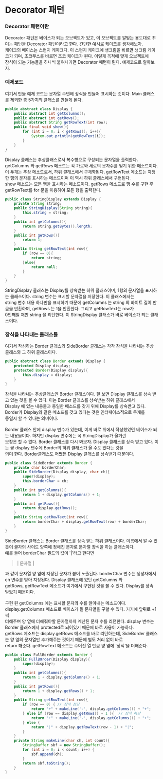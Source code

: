 # Decorator 패턴

### Decorator 패턴이란
Decorator 패턴은 베이스가 되는 오브젝트가 있고, 이 오브젝트를 알맞는 용도대로 꾸미는 패턴을 Decorator 패턴이라고 한다. 간단한 예시로 케이크를 생각해보자.\
케이크의 베이스는 스펀지 케이크다. 이 스펀지 케이크에 생크림을 바르면 생크림 케이크가 되며, 초코무스를 바르면 초코 케이크가 된다. 이렇게 목적에 맞게 오브젝트에\
장식이 되는 기능들을 하나씩 붙여나가면 Decorator 패턴이 된다. 예제코드로 알아보자.

### 예제코드
여기서 만들 예제 코드는 문자열 주변에 장식을 만들어 표시하는 것이다. Main 클래스를 제외한 총 5가지의 클래스를 만들게 된다.

```java
public abstract class Display {
    public abstract int getColumns();
    public abstract int getRows();
    public abstract String getRowText(int row);
    public final void show(){
        for (int i = 0; i < getRows(); i++){
            System.out.println(getRowText(i));
        }
    }
}
```
Display 클래스는 추상클래스로서 복수행으로 구성되는 문자열을 출력한다. getColumns 와 getRows 메소드는 각 가로와 세로의 문자수를 얻기 위한 메소드이다.\
이 두개는 추상 메소드로서, 하위 클래스에서 구체화된다. getRowText 메소드는 지정한 행의 문자를 표시하는 메소드이며 이 역시 하위 클래스에서 구현된다.\
show 메소드는 모든 행을 표시하는 메소드이다. getRows 메소드로 행 수를 구한 후 getRowText를 for 문을 이용하여 모든 행을 출력한다.

```java
public class StringDisplay extends Display {
    private String string;
    public StringDisplay(String string){
        this.string = string;
    }
    public int getColumns(){
        return string.getBytes().length;
    }
    public int getRows(){
        return 1;
    }
    public String getRowText(int row){
        if (row == 0){
            return string;
        }else{
            return null;
        }
    }
}
```
StringDisplay 클래스는 Display를 상속받는 하위 클래스이며, 1행의 문자열을 표시하는 클래스이다. string 변수는 표시할 문자열을 저장한다. 이 클래스에서는\
string 변수 내용 하나만을 표시하기 때문에 getColumns 는 string 의 바이트 길이 만큼을 반환하며, getRows 는 1을 반환한다. 그리고 getRowText는 row가\
0번째일 때만 string 을 리턴한다. 이 StringDisplay 클래스가 바로 베이스가 되는 클래스이다.

### 장식을 나타내는 클래스들
여기서 작성하는 Border 클래스와 SideBorder 클래스는 각각 장식을 나타내는 추상 클래스와 그 하위 클래스이다. 
```java
public abstract class Border extends Display {
    protected Display display;
    protected Border(Display display){
        this.display = display;
    }
}
```
장식을 나타내는 추상클래스인 Border 클래스이다. 잘 보면 Display 클래스를 상속 받고 있는 것을 볼 수 있다. 이는 Border 클래스를 상속받는 하위 클래스에서\
Display 에 있는 내용물과 동일한 메소드를 갖기 위해 Display를 상속받고 있다. Border가 Display와 같은 메소드를 갖고 있다는 것은 인터페이스적으로 두개를\
동일시 할 수 있다는 의미이다.\
\
Border 클래스 안에 display 변수가 있는데, 이게 바로 위에서 작성했었던 베이스가 되는 내용물이다. 하지만 display 변수에는 꼭 StringDisplay가 올거란\
보장은 할 수 없다. Border 클래스를 다시 봐보자. Display 클래스를 상속 받고 있다. 이는 곧 display 변수에 Border의 하위 클래스가 올 수도 있다는 것을\
의미 한다. Border클래스도 어쨌든 Display 클래스를 상속받기 때문이다.

```java
public class SideBorder extends Border {
    private char borderChar;
    public SideBorder(Display display, char ch){
        super(display);
        this.borderChar = ch;
    }
    public int getColumns(){
        return 1 + display.getColumns() + 1;
    }
    public int getRows(){
        return display.getRows();
    }
    public String getRowText(int row){
        return borderChar + display.getRowText(row) + borderChar;
    }
}
```
SideBorder 클래스는 Border 클래스를 상속 받는 하위 클래스이다. 이름에서 알 수 있듯이 글자의 사이드 양쪽에 정해진 문자로 문자열 장식을 하는 클래스이다.\
예를 들어 borderChar 필드의 값이 '|'라고 한다면 
> | 문자열 |

과 같이 문자열 양 옆에 지정된 문자가 붙어 노출된다. borderChar 변수는 생성자에서 ch 변수를 받아 지정된다. Display 클래스에 있던 getColumns 와\
getRows, getRowText 메소드가 여기에서 구현된 것을 볼 수 있다. Display를 상속 받았기 때문이다.\
\
구현 된 getColumns 에는 표시할 문자의 수를 알아내는 메소드이다. display.getColumns 메소드로 베이스가 될 문자열을 구할 수 있다. 거기에 앞뒤로 +1씩\
더해주며 양 옆에 더해줘야할 문자열까지 계산된 문자 수를 리턴한다. display 변수는 Border 클래스에서 protected로 되어있기 때문에 바로 사용이 가능하다.\
getRows 메소드는 display.getRows 메소드를 바로 리턴하는데, SideBorder 클래스는 양 옆의 문자열만 추가해주는 것이기 때문에 별도 처리 없이 바로\
return 해준다. getRowText 메소드는 주어진 열 만큼 양 옆에 '장식'을 더해준다.

```java
public class FullBorder extends Border {
    public FullBOrder(Display display){
        super(display);
    }
    public int getColumns(){
        return 1 + display.getColumns() + 1;
    }
    public int getRows(){
        return 1 + display.getRows() + 1;
    }
    public String getRowText(int row){
        if (row == 0) { // 장식 상단
            return "+" + makeLine('-', display.getColumns()) + "+";
        } else if (row == display.getRows() + 1 ){  // 장식 하단
            return "+" + makeLine('-', display.getColumns()) + "+";
        } else {
            return "|" + display.getRowText(row - 1) + "|";  
        }
    }
    private String makeLine(char ch, int count){
        StringBuffer sbf = new StringBuffer();
        for (int i = 0; i < count; i++) {
            sbf.append(ch);
        }
        return sbf.toString();
    }
}
```
